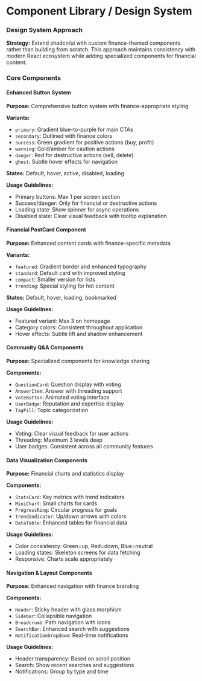 # Component Library / Design System

### Design System Approach

**Strategy:** Extend shadcn/ui with custom finance-themed components rather than building from scratch. This approach maintains consistency with modern React ecosystem while adding specialized components for financial content.

### Core Components

#### Enhanced Button System

**Purpose:** Comprehensive button system with finance-appropriate styling

**Variants:**
- `primary`: Gradient blue-to-purple for main CTAs
- `secondary`: Outlined with finance colors
- `success`: Green gradient for positive actions (buy, profit)
- `warning`: Gold/amber for caution actions
- `danger`: Red for destructive actions (sell, delete)
- `ghost`: Subtle hover effects for navigation

**States:** Default, hover, active, disabled, loading

**Usage Guidelines:**
- Primary buttons: Max 1 per screen section
- Success/danger: Only for financial or destructive actions
- Loading state: Show spinner for async operations
- Disabled state: Clear visual feedback with tooltip explanation

#### Financial PostCard Component

**Purpose:** Enhanced content cards with finance-specific metadata

**Variants:**
- `featured`: Gradient border and enhanced typography
- `standard`: Default card with improved styling
- `compact`: Smaller version for lists
- `trending`: Special styling for hot content

**States:** Default, hover, loading, bookmarked

**Usage Guidelines:**
- Featured variant: Max 3 on homepage
- Category colors: Consistent throughout application
- Hover effects: Subtle lift and shadow enhancement

#### Community Q&A Components

**Purpose:** Specialized components for knowledge sharing

**Components:**
- `QuestionCard`: Question display with voting
- `AnswerItem`: Answer with threading support
- `VoteButton`: Animated voting interface
- `UserBadge`: Reputation and expertise display
- `TagPill`: Topic categorization

**Usage Guidelines:**
- Voting: Clear visual feedback for user actions
- Threading: Maximum 3 levels deep
- User badges: Consistent across all community features

#### Data Visualization Components

**Purpose:** Financial charts and statistics display

**Components:**
- `StatsCard`: Key metrics with trend indicators
- `MiniChart`: Small charts for cards
- `ProgressRing`: Circular progress for goals
- `TrendIndicator`: Up/down arrows with colors
- `DataTable`: Enhanced tables for financial data

**Usage Guidelines:**
- Color consistency: Green=up, Red=down, Blue=neutral
- Loading states: Skeleton screens for data fetching
- Responsive: Charts scale appropriately

#### Navigation & Layout Components

**Purpose:** Enhanced navigation with finance branding

**Components:**
- `Header`: Sticky header with glass morphism
- `Sidebar`: Collapsible navigation
- `Breadcrumb`: Path navigation with icons
- `SearchBar`: Enhanced search with suggestions
- `NotificationDropdown`: Real-time notifications

**Usage Guidelines:**
- Header transparency: Based on scroll position
- Search: Show recent searches and suggestions
- Notifications: Group by type and time
